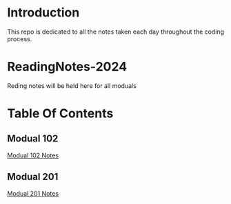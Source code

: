 # Introduction
This repo is dedicated to all the notes taken each day throughout the coding process.


# ReadingNotes-2024
Reding notes will be held here for all moduals


# Table Of Contents

## Modual 102
[Modual 102 Notes](https://github.com/KaviousD/ReadingNotes-2024/tree/main/102-ReadNotes)

## Modual 201
[Modual 201 Notes](https://github.com/KaviousD/ReadingNotes-2024/tree/main/201-Readnotes)
